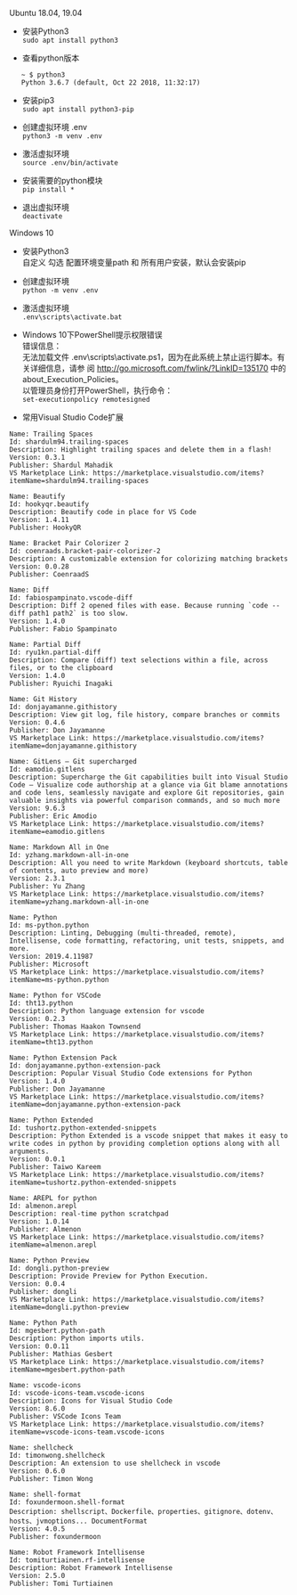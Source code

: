 Ubuntu 18.04, 19.04

* 安装Python3</br>
`sudo apt install python3`

* 查看python版本</br>
```
   ~ $ python3
   Python 3.6.7 (default, Oct 22 2018, 11:32:17) 
```

* 安装pip3</br>
`sudo apt install python3-pip`

* 创建虚拟环境 .env</br>
`python3 -m venv .env`

* 激活虚拟环境</br>
`source .env/bin/activate`

* 安装需要的python模块</br>
`pip install *`

* 退出虚拟环境</br>
`deactivate`


Windows 10
* 安装Python3</br>
自定义 勾选 配置环境变量path 和 所有用户安装，默认会安装pip

* 创建虚拟环境</br>
`python -m venv .env`

* 激活虚拟环境</br>
`.env\scripts\activate.bat`

* Windows 10下PowerShell提示权限错误</br>
错误信息：</br>
无法加载文件 .env\scripts\activate.ps1，因为在此系统上禁止运行脚本。有关详细信息，请参
阅 http://go.microsoft.com/fwlink/?LinkID=135170 中的 about_Execution_Policies。</br>
以管理员身份打开PowerShell，执行命令：</br>
`set-executionpolicy remotesigned`



* 常用Visual Studio Code扩展</br>
```
Name: Trailing Spaces
Id: shardulm94.trailing-spaces
Description: Highlight trailing spaces and delete them in a flash!
Version: 0.3.1
Publisher: Shardul Mahadik
VS Marketplace Link: https://marketplace.visualstudio.com/items?itemName=shardulm94.trailing-spaces
```

```
Name: Beautify
Id: hookyqr.beautify
Description: Beautify code in place for VS Code
Version: 1.4.11
Publisher: HookyQR
```

```
Name: Bracket Pair Colorizer 2
Id: coenraads.bracket-pair-colorizer-2
Description: A customizable extension for colorizing matching brackets
Version: 0.0.28
Publisher: CoenraadS
```

```
Name: Diff
Id: fabiospampinato.vscode-diff
Description: Diff 2 opened files with ease. Because running `code --diff path1 path2` is too slow.
Version: 1.4.0
Publisher: Fabio Spampinato
```

```
Name: Partial Diff
Id: ryu1kn.partial-diff
Description: Compare (diff) text selections within a file, across files, or to the clipboard
Version: 1.4.0
Publisher: Ryuichi Inagaki
```

```
Name: Git History
Id: donjayamanne.githistory
Description: View git log, file history, compare branches or commits
Version: 0.4.6
Publisher: Don Jayamanne
VS Marketplace Link: https://marketplace.visualstudio.com/items?itemName=donjayamanne.githistory
```

```
Name: GitLens — Git supercharged
Id: eamodio.gitlens
Description: Supercharge the Git capabilities built into Visual Studio Code — Visualize code authorship at a glance via Git blame annotations and code lens, seamlessly navigate and explore Git repositories, gain valuable insights via powerful comparison commands, and so much more
Version: 9.6.3
Publisher: Eric Amodio
VS Marketplace Link: https://marketplace.visualstudio.com/items?itemName=eamodio.gitlens
```

```
Name: Markdown All in One
Id: yzhang.markdown-all-in-one
Description: All you need to write Markdown (keyboard shortcuts, table of contents, auto preview and more)
Version: 2.3.1
Publisher: Yu Zhang
VS Marketplace Link: https://marketplace.visualstudio.com/items?itemName=yzhang.markdown-all-in-one
```

```
Name: Python
Id: ms-python.python
Description: Linting, Debugging (multi-threaded, remote), Intellisense, code formatting, refactoring, unit tests, snippets, and more.
Version: 2019.4.11987
Publisher: Microsoft
VS Marketplace Link: https://marketplace.visualstudio.com/items?itemName=ms-python.python
```

```
Name: Python for VSCode
Id: tht13.python
Description: Python language extension for vscode
Version: 0.2.3
Publisher: Thomas Haakon Townsend
VS Marketplace Link: https://marketplace.visualstudio.com/items?itemName=tht13.python
```

```
Name: Python Extension Pack
Id: donjayamanne.python-extension-pack
Description: Popular Visual Studio Code extensions for Python
Version: 1.4.0
Publisher: Don Jayamanne
VS Marketplace Link: https://marketplace.visualstudio.com/items?itemName=donjayamanne.python-extension-pack
```

```
Name: Python Extended
Id: tushortz.python-extended-snippets
Description: Python Extended is a vscode snippet that makes it easy to write codes in python by providing completion options along with all arguments.
Version: 0.0.1
Publisher: Taiwo Kareem
VS Marketplace Link: https://marketplace.visualstudio.com/items?itemName=tushortz.python-extended-snippets
```

```
Name: AREPL for python
Id: almenon.arepl
Description: real-time python scratchpad
Version: 1.0.14
Publisher: Almenon
VS Marketplace Link: https://marketplace.visualstudio.com/items?itemName=almenon.arepl
```

```
Name: Python Preview
Id: dongli.python-preview
Description: Provide Preview for Python Execution.
Version: 0.0.4
Publisher: dongli
VS Marketplace Link: https://marketplace.visualstudio.com/items?itemName=dongli.python-preview
```

```
Name: Python Path
Id: mgesbert.python-path
Description: Python imports utils.
Version: 0.0.11
Publisher: Mathias Gesbert
VS Marketplace Link: https://marketplace.visualstudio.com/items?itemName=mgesbert.python-path
```

```
Name: vscode-icons
Id: vscode-icons-team.vscode-icons
Description: Icons for Visual Studio Code
Version: 8.6.0
Publisher: VSCode Icons Team
VS Marketplace Link: https://marketplace.visualstudio.com/items?itemName=vscode-icons-team.vscode-icons
```

```
Name: shellcheck
Id: timonwong.shellcheck
Description: An extension to use shellcheck in vscode
Version: 0.6.0
Publisher: Timon Wong
```

```
Name: shell-format
Id: foxundermoon.shell-format
Description: shellscript、Dockerfile、properties、gitignore、dotenv、hosts、jvmoptions... DocumentFormat
Version: 4.0.5
Publisher: foxundermoon
```

```
Name: Robot Framework Intellisense
Id: tomiturtiainen.rf-intellisense
Description: Robot Framework Intellisense
Version: 2.5.0
Publisher: Tomi Turtiainen
```
